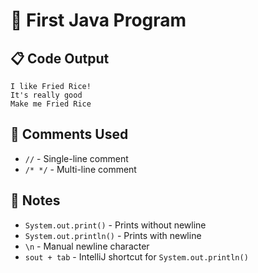 # 🍚 First Java Program

## 📋 Code Output
```
I like Fried Rice!
It's really good
Make me Fried Rice
```

## 💬 Comments Used
- `//` - Single-line comment
- `/* */` - Multi-line comment

## 📝 Notes
- `System.out.print()` - Prints without newline
- `System.out.println()` - Prints with newline
- `\n` - Manual newline character
- `sout + tab` - IntelliJ shortcut for `System.out.println()`
